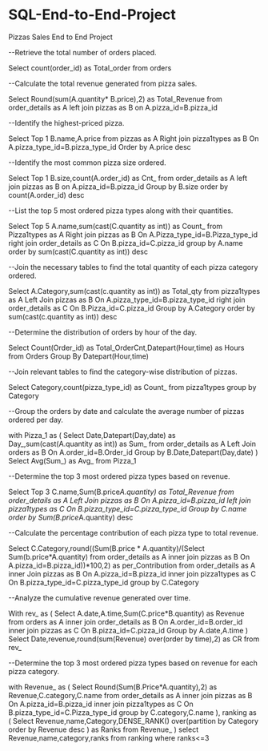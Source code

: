 # SQL-End-to-End-Project
Pizzas Sales End to End Project

--Retrieve the total number of orders placed.

Select count(order_id) as Total_order from orders

--Calculate the total revenue generated from pizza sales.

Select Round(sum(A.quantity* B.price),2) as Total_Revenue from order_details as A
left join pizzas as B
on A.pizza_id=B.pizza_id

--Identify the highest-priced pizza.

Select Top 1 B.name,A.price from pizzas as A
Right join pizza1types as B
On A.pizza_type_id=B.pizza_type_id
Order by A.price desc

--Identify the most common pizza size ordered.

Select Top 1 B.size,count(A.order_id) as Cnt_ from order_details as A
left join pizzas as B
on A.pizza_id=B.pizza_id
Group by B.size
order by count(A.order_id) desc

--List the top 5 most ordered pizza types along with their quantities.

Select Top 5 A.name,sum(cast(C.quantity as int)) as Count_ from Pizza1types as A
Right join pizzas as B
On A.Pizza_type_id=B.Pizza_type_id
right join order_details as C
On B.pizza_id=C.pizza_id
group by A.name
order by sum(cast(C.quantity as int)) desc

--Join the necessary tables to find the total quantity of each pizza category ordered.

 Select A.Category,sum(cast(c.quantity as int)) as Total_qty from pizza1types as A
 Left Join pizzas as B
 On A.pizza_type_id=B.pizza_type_id
 right join order_details as C
 On B.Pizza_id=C.pizza_id
 Group by A.Category
 order by sum(cast(c.quantity as int)) desc

--Determine the distribution of orders by hour of the day.

Select Count(Order_id) as Total_OrderCnt,Datepart(Hour,time) as Hours from Orders
Group By Datepart(Hour,time)

--Join relevant tables to find the category-wise distribution of pizzas.

Select Category,count(pizza_type_id) as Count_ from pizza1types
group by Category

--Group the orders by date and calculate the average number of pizzas ordered per day.

with Pizza_1 as
(
Select Date,Datepart(Day,date) as Day_,sum(cast(A.quantity as int)) as Sum_ from order_details as A
Left Join orders as B
On A.order_id=B.Order_id
Group by B.Date,Datepart(Day,date)
)
Select Avg(Sum_) as Avg_ from Pizza_1


--Determine the top 3 most ordered pizza types based on revenue.

Select Top 3 C.name,Sum(B.price*A.quantity) as Total_Revenue from order_details as A
Left Join pizzas as B
On A.pizza_id=B.pizza_id
left join pizza1types as C
On B.pizza_type_id=C.pizza_type_id
Group by C.name
order by Sum(B.price*A.quantity)  desc

--Calculate the percentage contribution of each pizza type to total revenue.

Select C.Category,round((Sum(B.price * A.quantity)/(Select Sum(b.price*A.quantity)  from order_details as A
inner join pizzas as B
On A.pizza_id=B.pizza_id))*100,2) as per_Contribution
from order_details as A
inner Join pizzas as B
On A.pizza_id=B.pizza_id
inner join pizza1types as C
On B.pizza_type_id=C.pizza_type_id
group by C.Category


--Analyze the cumulative revenue generated over time.

With rev_ as
(
Select A.date,A.time,Sum(C.price*B.quantity) as Revenue from orders as A
inner join order_details as B
On A.order_id=B.order_id
inner join pizzas as C
On B.pizza_id=C.pizza_id
Group by A.date,A.time
)
Select Date,revenue,round(sum(Revenue) over(order by time),2) as CR from rev_

--Determine the top 3 most ordered pizza types based on revenue for each pizza category.

with Revenue_ as 
(
Select Round(Sum(B.Price*A.quantity),2) as Revenue,C.category,C.name  from order_details as A
inner join pizzas as B
On A.pizza_id=B.pizza_id
inner join pizza1types as C
On B.pizza_type_id=C.Pizza_type_id
group by C.category,C.name
),
ranking as
(
Select Revenue,name,Category,DENSE_RANK() over(partition by Category order by Revenue desc ) as Ranks from Revenue_
)
select Revenue,name,category,ranks from ranking
where ranks<=3
